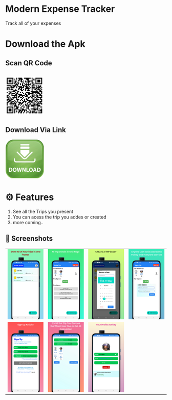 # Modern Expense Tracker
Track all of your expenses

# Download the Apk

## Scan QR Code

 <img src="https://github.com/maityamit/Modern_Expense_Tracker/blob/master/Demo/QR%20Code.svg"
width="120" height="120"> 
---------------
## Download Via Link

<a href="https://drive.google.com/file/d/1tUWuqxxeHurkYovsm5wesxy8wk1dZ9Gl/view?usp=sharing" target="_blank"><img src="https://github.com/maityamit/Modern_Expense_Tracker/blob/master/Demo/download_image.jpg"
width="120" height="120"></a>


# ⚙️ Features 
1. See all the Trips you present
2. You can acess the trip you addes or created
3. more coming..

## 📸 Screenshots

|||||
|:----------------------------------------:|:-----------------------------------------:|:-----------------------------------------:|:-----------------------------------------: |
| ![Imgur](Demo/1.png) | ![Imgur](Demo/2.png) | ![Imgur](Demo/3.png) | ![Imgur](Demo/4.png) |
| ![Imgur](Demo/5.png) | ![Imgur](Demo/6.png) | ![Imgur](Demo/7.png) |  |


